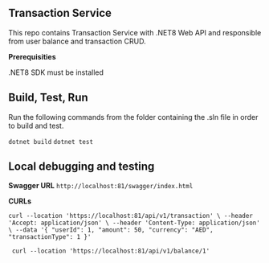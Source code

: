 
## Transaction Service 
This repo contains Transaction Service with .NET8 Web API and responsible from user balance and transaction CRUD.



**Prerequisities**

.NET8 SDK must be installed



## Build, Test, Run

Run the following commands from the folder containing the .sln file in order to build and test.

`dotnet build`
`dotnet test`



## Local debugging and testing

**Swagger URL** 
`http://localhost:81/swagger/index.html` 

**CURLs**

`
curl --location 'https://localhost:81/api/v1/transaction' \
--header 'Accept: application/json' \
--header 'Content-Type: application/json' \
--data '{
  "userId": 1,
  "amount": 50,
  "currency": "AED",
  "transactionType": 1
}'
`

`
curl --location 'https://localhost:81/api/v1/balance/1'`